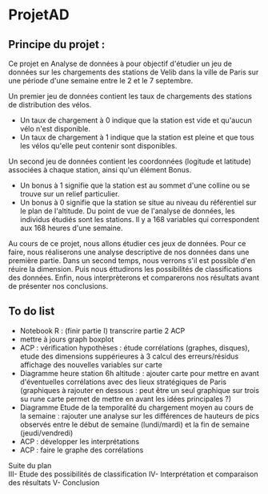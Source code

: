 # ProjetAD

## Principe du projet : 
Ce projet en Analyse de données à pour objectif d'étudier un jeu de données sur les chargements des stations de Velib dans la ville de Paris sur une période d'une semaine entre le 2 et le 7 septembre.

Un premier jeu de données contient les taux de chargements des stations de distribution des vélos.

* Un taux de chargement à 0 indique que la station est vide et qu'aucun vélo n'est disponible.
* Un taux de chargement à 1 indique que la station est pleine et que tous les vélos qu'elle peut contenir sont disponibles.
  
Un second jeu de données contient les coordonnées (logitude et latitude) associées à chaque station, ainsi qu'un élément Bonus.

* Un bonus à 1 signifie que la station est au sommet d'une colline ou se trouve sur un relief particulier.
* Un bonus à 0 signifie que la station se situe au niveau du référentiel sur le plan de l'altitude.
Du point de vue de l'analyse de données, les individus étudiés sont les stations. Il y a 168 variables qui correspondent aux 168 heures d'une semaine.

Au cours de ce projet, nous allons étudier ces jeux de données. Pour ce faire, nous réaliserons une analyse descriptive de nos données dans une première partie. Dans un second temps, nous verrons s'il est possible d'en réuire la dimension. Puis nous éttudirons les possibilités de classifications des données. Enfin, nous interprèterons et comparerons nos résultats avant de présenter nos conclusions.

## To do list
- Notebook R : (finir partie I) transcrire partie 2 ACP
- mettre à jours graph boxplot
- ACP : vérification hypothèses : étude corrélations (graphes, disques), etude des dimensions suppérieures à 3
        calcul des erreurs/résidus
        affichage des nouvelles variables sur carte 
- Diagramme heure station 6h altitude : ajouter carte pour mettre en avant d'éventuelles corrélations avec des lieux stratégiques de Paris (graphiques à rajouter en dessous : peut être un seul graphique sur trois su rune carte permet de mettre en avant les idées principales ?) 
- Diagramme Etude de la temporalité du chargement moyen au cours de la semaine : rajouter une analyse sur les différences de hauteurs de pics observés entre le début de semaine (lundi/mardi) et la fin de semaine (jeudi/vendredi)
- ACP : développer les interprétations
- ACP : faire le graphe des corrélations

Suite du plan  
III- Etude des possibilités de classification
IV- Interprétation et comparaison des résultats 
V- Conclusion 

